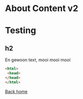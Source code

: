 # About Content v2

# Testing

## h2

En gewoon text, mooi mooi mooi

```html [index.html]
<html>
 <head>
</head>
</html>
```

[Back home](/)
